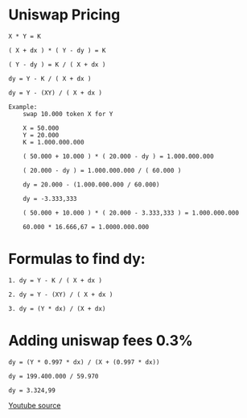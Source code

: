 # Uniswap Pricing

    X * Y = K

    ( X + dx ) * ( Y - dy ) = K

    ( Y - dy ) = K / ( X + dx )

    dy = Y - K / ( X + dx )

    dy = Y - (XY) / ( X + dx )

    Example:
        swap 10.000 token X for Y

        X = 50.000
        Y = 20.000
        K = 1.000.000.000

        ( 50.000 + 10.000 ) * ( 20.000 - dy ) = 1.000.000.000

        ( 20.000 - dy ) = 1.000.000.000 / ( 60.000 )

        dy = 20.000 - (1.000.000.000 / 60.000)

        dy = -3.333,333

        ( 50.000 + 10.000 ) * ( 20.000 - 3.333,333 ) = 1.000.000.000

        60.000 * 16.666,67 = 1.0000.000.000

# Formulas to find dy:

    1. dy = Y - K / ( X + dx )

    2. dy = Y - (XY) / ( X + dx )

    3. dy = (Y * dx) / (X + dx)

# Adding uniswap fees 0.3%

    dy = (Y * 0.997 * dx) / (X + (0.997 * dx))

    dy = 199.400.000 / 59.970

    dy = 3.324,99

[Youtube source](https://www.youtube.com/watch?v=IL7cRj5vzEU)
